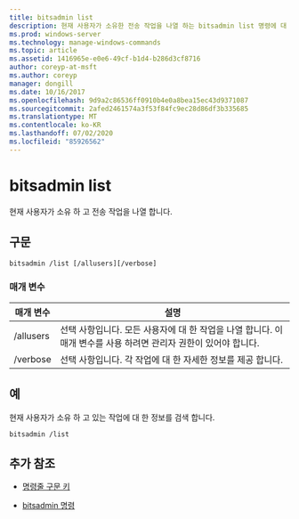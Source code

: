 ```yaml
---
title: bitsadmin list
description: 현재 사용자가 소유한 전송 작업을 나열 하는 bitsadmin list 명령에 대 한 참조 문서입니다.
ms.prod: windows-server
ms.technology: manage-windows-commands
ms.topic: article
ms.assetid: 1416965e-e0e6-49cf-b1d4-b286d3cf8716
author: coreyp-at-msft
ms.author: coreyp
manager: dongill
ms.date: 10/16/2017
ms.openlocfilehash: 9d9a2c86536ff0910b4e0a8bea15ec43d9371087
ms.sourcegitcommit: 2afed2461574a3f53f84fc9ec28d86df3b335685
ms.translationtype: MT
ms.contentlocale: ko-KR
ms.lasthandoff: 07/02/2020
ms.locfileid: "85926562"
---
```

# <a name="bitsadmin-list"></a>bitsadmin list

현재 사용자가 소유 하 고 전송 작업을 나열 합니다.

## <a name="syntax"></a>구문

```
bitsadmin /list [/allusers][/verbose]
```

### <a name="parameters"></a>매개 변수

| 매개 변수 | 설명 |
| -------------- | -------------- |
| /allusers | 선택 사항입니다. 모든 사용자에 대 한 작업을 나열 합니다. 이 매개 변수를 사용 하려면 관리자 권한이 있어야 합니다. |
| /verbose | 선택 사항입니다. 각 작업에 대 한 자세한 정보를 제공 합니다. |

## <a name="examples"></a>예

현재 사용자가 소유 하 고 있는 작업에 대 한 정보를 검색 합니다.

```
bitsadmin /list
```

## <a name="additional-references"></a>추가 참조

- [명령줄 구문 키](command-line-syntax-key.md)

- [bitsadmin 명령](bitsadmin.md)

